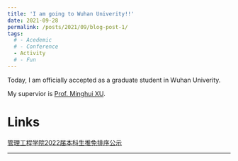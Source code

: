 ```yaml
---
title: 'I am going to Wuhan Univerity!!'
date: 2021-09-28
permalink: /posts/2021/09/blog-post-1/
tags:
  # - Acedemic
  # - Conference
  - Activity
  # - Fun
---
```


Today, I am officially accepted as a graduate student in Wuhan Univerity. 

My supervior is [Prof. Minghui XU](https://ems.whu.edu.cn/info/1718/10647.htm).

Links
======

[管理工程学院2022届本科生推免排序公示](http://www5.zzu.edu.cn/glgc/info/1030/8680.htm)

------